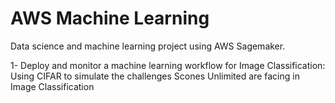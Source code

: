 # AWS Machine Learning
 Data science and machine learning project using AWS Sagemaker.

1- Deploy and monitor a machine learning workflow for Image Classification:
Using CIFAR to simulate the challenges Scones Unlimited are facing in Image Classification

